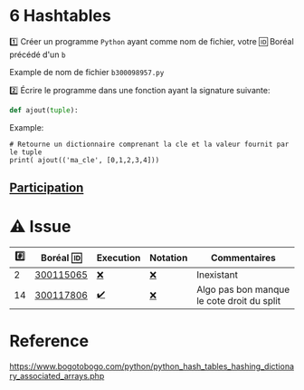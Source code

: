 # 6 Hashtables

:one: Créer un programme `Python` ayant comme nom de fichier, votre :id: Boréal précédé d'un `b`

Example de nom de fichier `b300098957.py`

:two: Écrire le programme dans une fonction ayant la signature suivante:

```python
def ajout(tuple):
```

Example: 

```
# Retourne un dictionnaire comprenant la cle et la valeur fournit par le tuple
print( ajout(('ma_cle', [0,1,2,3,4])) 
```

## [Participation](.scripts/Participation.md)

# :warning: Issue

|:hash:| Boréal :id:                | Execution          | Notation         | Commentaires |
|------|----------------------------|--------------------|------------------|--------------|
|  2   | [300115065](../b300115065.py) | [:x:](Execution.md#etudiant-300115065) | [:x:](Execution.md#etudiant-300115065) | Inexistant |
| 14   | [300117806](../b300117806.py) | [:heavy_check_mark:](Execution.md#etudiant-300117806) | [:x:](Execution.md#etudiant-300117806) | Algo pas bon manque le cote droit du split |

# Reference

https://www.bogotobogo.com/python/python_hash_tables_hashing_dictionary_associated_arrays.php

